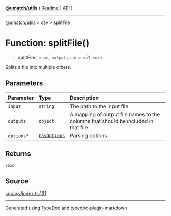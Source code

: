 [**@umatch/utils**](../../README.md) ( [Readme](../../README.md) \| [API](../../API.md) )

---

[@umatch/utils](../../API.md) > [csv](../README.md) > splitFile

# Function: splitFile()

> **splitFile**(
> `input`,
> `outputs`,
> `options`?): `void`

Splits a file into multiple others.

## Parameters

| Parameter  | Type                                                     | Description                                                                        |
| :--------- | :------------------------------------------------------- | :--------------------------------------------------------------------------------- |
| `input`    | `string`                                                 | The path to the input file                                                         |
| `outputs`  | `object`                                                 | A mapping of output file names to the columns that should be included in that file |
| `options`? | [`CsvOptions`](../type-aliases/type-alias.CsvOptions.md) | Parsing options                                                                    |

## Returns

`void`

## Source

[src/csv/index.ts:131](https://github.com/umatch-oficial/utils/blob/00cf87f/src/csv/index.ts#L131)

---

Generated using [TypeDoc](https://typedoc.org/) and [typedoc-plugin-markdown](https://www.npmjs.com/package/typedoc-plugin-markdown)
